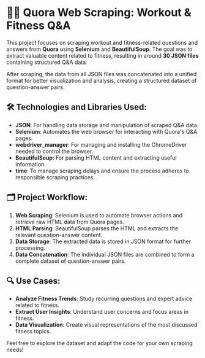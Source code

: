 # 🏋️‍♂️ Quora Web Scraping: Workout & Fitness Q&A

This project focuses on scraping workout and fitness-related questions and answers from **Quora** using **Selenium** and **BeautifulSoup**. The goal was to extract valuable content related to fitness, resulting in around **30 JSON files** containing structured Q&A data.

After scraping, the data from all JSON files was concatenated into a unified format for better visualization and analysis, creating a structured dataset of question-answer pairs.

## 🛠️ Technologies and Libraries Used:

- **JSON**: For handling data storage and manipulation of scraped Q&A data.
- **Selenium**: Automates the web browser for interacting with Quora's Q&A pages.
- **webdriver_manager**: For managing and installing the ChromeDriver needed to control the browser.
- **BeautifulSoup**: For parsing HTML content and extracting useful information.
- **time**: To manage scraping delays and ensure the process adheres to responsible scraping practices.

## 🗂️ Project Workflow:
1. **Web Scraping**: Selenium is used to automate browser actions and retrieve raw HTML data from Quora pages.
2. **HTML Parsing**: BeautifulSoup parses the HTML and extracts the relevant question-answer content.
3. **Data Storage**: The extracted data is stored in JSON format for further processing.
4. **Data Concatenation**: The individual JSON files are combined to form a complete dataset of question-answer pairs.

## 🔍 Use Cases:
- **Analyze Fitness Trends**: Study recurring questions and expert advice related to fitness.
- **Extract User Insights**: Understand user concerns and focus areas in fitness.
- **Data Visualization**: Create visual representations of the most discussed fitness topics.

Feel free to explore the dataset and adapt the code for your own scraping needs!

